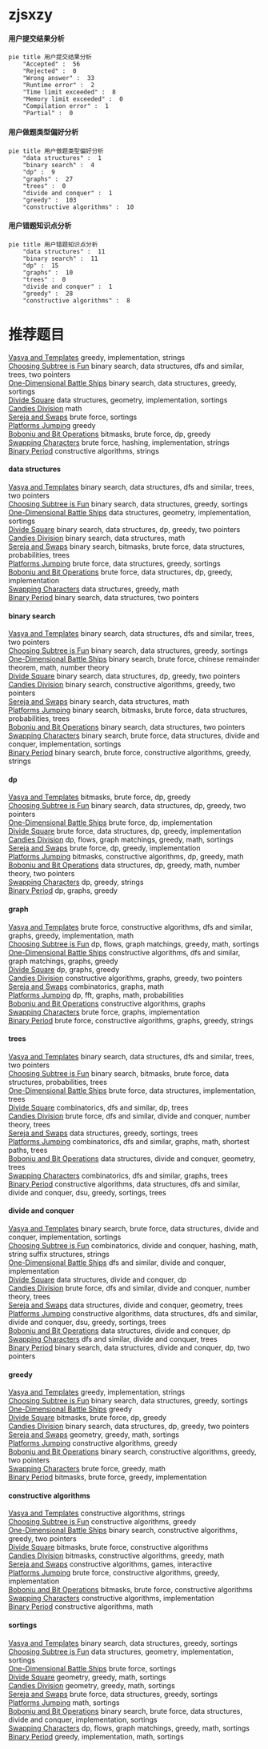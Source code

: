 # zjsxzy
<!-- tabs:start -->
#### **用户提交结果分析**

```mermaid
pie title 用户提交结果分析
    "Accepted" :  56
    "Rejected" :  0
    "Wrong answer" :  33
    "Runtime error" :  2
    "Time limit exceeded" :  8
    "Memory limit exceeded" :  0
    "Compilation error" :  1
    "Partial" :  0
```
#### **用户做题类型偏好分析**

```mermaid
pie title 用户做题类型偏好分析
    "data structures" :  1
    "binary search" :  4
    "dp" :  9
    "graphs" :  27
    "trees" :  0
    "divide and conquer" :  1
    "greedy" :  103
    "constructive algorithms" :  10
```
#### **用户错题知识点分析**

```mermaid
pie title 用户错题知识点分析
    "data structures" :  11
    "binary search" :  11
    "dp" :  15
    "graphs" :  10
    "trees" :  0
    "divide and conquer" :  1
    "greedy" :  28
    "constructive algorithms" :  8
```
<!-- tabs:end -->
# 推荐题目
[Vasya and Templates](https://codeforces.com/contest/1087/problem/E)		greedy,
                        implementation,
                        strings		  
[Choosing Subtree is Fun](http://codeforces.com/problemset/problem/372/D)		binary search,
                        data structures,
                        dfs and similar,
                        trees,
                        two pointers		  
[One-Dimensional Battle Ships](http://codeforces.com/problemset/problem/567/D)		binary search,
                        data structures,
                        greedy,
                        sortings		  
[Divide Square](http://codeforces.com/problemset/problem/1401/E)		data structures,
                        geometry,
                        implementation,
                        sortings		  
[Candies Division](http://codeforces.com/problemset/problem/1283/B)		math		  
[Sereja and Swaps](http://codeforces.com/problemset/problem/425/A)		brute force,
                        sortings		  
[Platforms Jumping](https://codeforces.com/contest/1432/problem/F)		greedy		  
[Boboniu and Bit Operations](http://codeforces.com/problemset/problem/1395/C)		bitmasks,
                        brute force,
                        dp,
                        greedy		  
[Swapping Characters](http://codeforces.com/problemset/problem/903/E)		brute force,
                        hashing,
                        implementation,
                        strings		  
[Binary Period](http://codeforces.com/problemset/problem/1342/B)		constructive algorithms,
                        strings		  
<!-- tabs:start -->
#### **data structures**
[Vasya and Templates](http://codeforces.com/problemset/problem/372/D)		binary search,
                        data structures,
                        dfs and similar,
                        trees,
                        two pointers		  
[Choosing Subtree is Fun](http://codeforces.com/problemset/problem/567/D)		binary search,
                        data structures,
                        greedy,
                        sortings		  
[One-Dimensional Battle Ships](http://codeforces.com/problemset/problem/1401/E)		data structures,
                        geometry,
                        implementation,
                        sortings		  
[Divide Square](http://codeforces.com/problemset/problem/1492/C)		binary search,
                        data structures,
                        dp,
                        greedy,
                        two pointers		  
[Candies Division](http://codeforces.com/problemset/problem/1490/G)		binary search,
                        data structures,
                        math		  
[Sereja and Swaps](http://codeforces.com/problemset/problem/1479/D)		binary search,
                        bitmasks,
                        brute force,
                        data structures,
                        probabilities,
                        trees		  
[Platforms Jumping](http://codeforces.com/problemset/problem/1497/A)		brute force,
                        data structures,
                        greedy,
                        sortings		  
[Boboniu and Bit Operations](http://codeforces.com/problemset/problem/1491/C)		brute force,
                        data structures,
                        dp,
                        greedy,
                        implementation		  
[Swapping Characters](http://codeforces.com/problemset/problem/1492/B)		data structures,
                        greedy,
                        math		  
[Binary Period](http://codeforces.com/problemset/problem/1436/E)		binary search,
                        data structures,
                        two pointers		  
#### **binary search**
[Vasya and Templates](http://codeforces.com/problemset/problem/372/D)		binary search,
                        data structures,
                        dfs and similar,
                        trees,
                        two pointers		  
[Choosing Subtree is Fun](http://codeforces.com/problemset/problem/567/D)		binary search,
                        data structures,
                        greedy,
                        sortings		  
[One-Dimensional Battle Ships](http://codeforces.com/problemset/problem/1500/B)		binary search,
                        brute force,
                        chinese remainder theorem,
                        math,
                        number theory		  
[Divide Square](http://codeforces.com/problemset/problem/1492/C)		binary search,
                        data structures,
                        dp,
                        greedy,
                        two pointers		  
[Candies Division](http://codeforces.com/problemset/problem/1463/D)		binary search,
                        constructive algorithms,
                        greedy,
                        two pointers		  
[Sereja and Swaps](http://codeforces.com/problemset/problem/1490/G)		binary search,
                        data structures,
                        math		  
[Platforms Jumping](http://codeforces.com/problemset/problem/1479/D)		binary search,
                        bitmasks,
                        brute force,
                        data structures,
                        probabilities,
                        trees		  
[Boboniu and Bit Operations](http://codeforces.com/problemset/problem/1436/E)		binary search,
                        data structures,
                        two pointers		  
[Swapping Characters](http://codeforces.com/problemset/problem/1461/D)		binary search,
                        brute force,
                        data structures,
                        divide and conquer,
                        implementation,
                        sortings		  
[Binary Period](http://codeforces.com/problemset/problem/1493/C)		binary search,
                        brute force,
                        constructive algorithms,
                        greedy,
                        strings		  
#### **dp**
[Vasya and Templates](http://codeforces.com/problemset/problem/1395/C)		bitmasks,
                        brute force,
                        dp,
                        greedy		  
[Choosing Subtree is Fun](http://codeforces.com/problemset/problem/1492/C)		binary search,
                        data structures,
                        dp,
                        greedy,
                        two pointers		  
[One-Dimensional Battle Ships](https://codeforces.com/contest/1457/problem/C)		brute force,
                        dp,
                        implementation		  
[Divide Square](http://codeforces.com/problemset/problem/1491/C)		brute force,
                        data structures,
                        dp,
                        greedy,
                        implementation		  
[Candies Division](http://codeforces.com/problemset/problem/1437/C)		dp,
                        flows,
                        graph matchings,
                        greedy,
                        math,
                        sortings		  
[Sereja and Swaps](http://codeforces.com/problemset/problem/1499/B)		brute force,
                        dp,
                        greedy,
                        implementation		  
[Platforms Jumping](http://codeforces.com/problemset/problem/1491/D)		bitmasks,
                        constructive algorithms,
                        dp,
                        greedy,
                        math		  
[Boboniu and Bit Operations](http://codeforces.com/problemset/problem/1497/E1)		data structures,
                        dp,
                        greedy,
                        math,
                        number theory,
                        two pointers		  
[Swapping Characters](http://codeforces.com/problemset/problem/1466/C)		dp,
                        greedy,
                        strings		  
[Binary Period](http://codeforces.com/problemset/problem/1476/C)		dp,
                        graphs,
                        greedy		  
#### **graph**
[Vasya and Templates](http://codeforces.com/problemset/problem/1487/C)		brute force,
                        constructive algorithms,
                        dfs and similar,
                        graphs,
                        greedy,
                        implementation,
                        math		  
[Choosing Subtree is Fun](http://codeforces.com/problemset/problem/1437/C)		dp,
                        flows,
                        graph matchings,
                        greedy,
                        math,
                        sortings		  
[One-Dimensional Battle Ships](http://codeforces.com/problemset/problem/1470/D)		constructive algorithms,
                        dfs and similar,
                        graph matchings,
                        graphs,
                        greedy		  
[Divide Square](http://codeforces.com/problemset/problem/1476/C)		dp,
                        graphs,
                        greedy		  
[Candies Division](http://codeforces.com/problemset/problem/1304/D)		constructive algorithms,
                        graphs,
                        greedy,
                        two pointers		  
[Sereja and Swaps](http://codeforces.com/problemset/problem/1475/C)		combinatorics,
                        graphs,
                        math		  
[Platforms Jumping](http://codeforces.com/problemset/problem/553/E)		dp,
                        fft,
                        graphs,
                        math,
                        probabilities		  
[Boboniu and Bit Operations](http://codeforces.com/problemset/problem/1495/C)		constructive algorithms,
                        graphs		  
[Swapping Characters](http://codeforces.com/problemset/problem/1510/K)		brute force,
                        graphs,
                        implementation		  
[Binary Period](http://codeforces.com/problemset/problem/1511/D)		brute force,
                        constructive algorithms,
                        graphs,
                        greedy,
                        strings		  
#### **trees**
[Vasya and Templates](http://codeforces.com/problemset/problem/372/D)		binary search,
                        data structures,
                        dfs and similar,
                        trees,
                        two pointers		  
[Choosing Subtree is Fun](http://codeforces.com/problemset/problem/1479/D)		binary search,
                        bitmasks,
                        brute force,
                        data structures,
                        probabilities,
                        trees		  
[One-Dimensional Battle Ships](http://codeforces.com/problemset/problem/1511/C)		brute force,
                        data structures,
                        implementation,
                        trees		  
[Divide Square](http://codeforces.com/problemset/problem/1499/F)		combinatorics,
                        dfs and similar,
                        dp,
                        trees		  
[Candies Division](http://codeforces.com/problemset/problem/1491/E)		brute force,
                        dfs and similar,
                        divide and conquer,
                        number theory,
                        trees		  
[Sereja and Swaps](http://codeforces.com/problemset/problem/1466/D)		data structures,
                        greedy,
                        sortings,
                        trees		  
[Platforms Jumping](http://codeforces.com/problemset/problem/1495/D)		combinatorics,
                        dfs and similar,
                        graphs,
                        math,
                        shortest paths,
                        trees		  
[Boboniu and Bit Operations](http://codeforces.com/problemset/problem/1303/G)		data structures,
                        divide and conquer,
                        geometry,
                        trees		  
[Swapping Characters](http://codeforces.com/problemset/problem/1454/E)		combinatorics,
                        dfs and similar,
                        graphs,
                        trees		  
[Binary Period](http://codeforces.com/problemset/problem/1494/D)		constructive algorithms,
                        data structures,
                        dfs and similar,
                        divide and conquer,
                        dsu,
                        greedy,
                        sortings,
                        trees		  
#### **divide and conquer**
[Vasya and Templates](http://codeforces.com/problemset/problem/1461/D)		binary search,
                        brute force,
                        data structures,
                        divide and conquer,
                        implementation,
                        sortings		  
[Choosing Subtree is Fun](http://codeforces.com/problemset/problem/1466/G)		combinatorics,
                        divide and conquer,
                        hashing,
                        math,
                        string suffix structures,
                        strings		  
[One-Dimensional Battle Ships](http://codeforces.com/problemset/problem/1490/D)		dfs and similar,
                        divide and conquer,
                        implementation		  
[Divide Square](https://codeforces.com/contest/1483/problem/C)		data structures,
                        divide and conquer,
                        dp		  
[Candies Division](http://codeforces.com/problemset/problem/1491/E)		brute force,
                        dfs and similar,
                        divide and conquer,
                        number theory,
                        trees		  
[Sereja and Swaps](http://codeforces.com/problemset/problem/1303/G)		data structures,
                        divide and conquer,
                        geometry,
                        trees		  
[Platforms Jumping](http://codeforces.com/problemset/problem/1494/D)		constructive algorithms,
                        data structures,
                        dfs and similar,
                        divide and conquer,
                        dsu,
                        greedy,
                        sortings,
                        trees		  
[Boboniu and Bit Operations](http://codeforces.com/problemset/problem/1482/E)		data structures,
                        divide and conquer,
                        dp		  
[Swapping Characters](http://codeforces.com/problemset/problem/566/C)		dfs and similar,
                        divide and conquer,
                        trees		  
[Binary Period](http://codeforces.com/problemset/problem/1428/F)		binary search,
                        data structures,
                        divide and conquer,
                        dp,
                        two pointers		  
#### **greedy**
[Vasya and Templates](https://codeforces.com/contest/1087/problem/E)		greedy,
                        implementation,
                        strings		  
[Choosing Subtree is Fun](http://codeforces.com/problemset/problem/567/D)		binary search,
                        data structures,
                        greedy,
                        sortings		  
[One-Dimensional Battle Ships](https://codeforces.com/contest/1432/problem/F)		greedy		  
[Divide Square](http://codeforces.com/problemset/problem/1395/C)		bitmasks,
                        brute force,
                        dp,
                        greedy		  
[Candies Division](http://codeforces.com/problemset/problem/1492/C)		binary search,
                        data structures,
                        dp,
                        greedy,
                        two pointers		  
[Sereja and Swaps](https://codeforces.com/contest/1496/problem/C)		geometry,
                        greedy,
                        math,
                        sortings		  
[Platforms Jumping](http://codeforces.com/problemset/problem/1493/A)		constructive algorithms,
                        greedy		  
[Boboniu and Bit Operations](http://codeforces.com/problemset/problem/1463/D)		binary search,
                        constructive algorithms,
                        greedy,
                        two pointers		  
[Swapping Characters](http://codeforces.com/problemset/problem/1462/C)		brute force,
                        greedy,
                        math		  
[Binary Period](http://codeforces.com/problemset/problem/1494/B)		bitmasks,
                        brute force,
                        greedy,
                        implementation		  
#### **constructive algorithms**
[Vasya and Templates](http://codeforces.com/problemset/problem/1342/B)		constructive algorithms,
                        strings		  
[Choosing Subtree is Fun](http://codeforces.com/problemset/problem/1493/A)		constructive algorithms,
                        greedy		  
[One-Dimensional Battle Ships](http://codeforces.com/problemset/problem/1463/D)		binary search,
                        constructive algorithms,
                        greedy,
                        two pointers		  
[Divide Square](https://codeforces.com/contest/1456/problem/B)		bitmasks,
                        brute force,
                        constructive algorithms		  
[Candies Division](http://codeforces.com/problemset/problem/1492/D)		bitmasks,
                        constructive algorithms,
                        greedy,
                        math		  
[Sereja and Swaps](https://codeforces.com/contest/1504/problem/D)		constructive algorithms,
                        games,
                        interactive		  
[Platforms Jumping](https://codeforces.com/contest/1483/problem/A)		brute force,
                        constructive algorithms,
                        greedy,
                        implementation		  
[Boboniu and Bit Operations](https://codeforces.com/contest/1457/problem/D)		bitmasks,
                        brute force,
                        constructive algorithms		  
[Swapping Characters](http://codeforces.com/problemset/problem/1513/A)		constructive algorithms,
                        implementation		  
[Binary Period](http://codeforces.com/problemset/problem/1473/C)		constructive algorithms,
                        math		  
#### **sortings**
[Vasya and Templates](http://codeforces.com/problemset/problem/567/D)		binary search,
                        data structures,
                        greedy,
                        sortings		  
[Choosing Subtree is Fun](http://codeforces.com/problemset/problem/1401/E)		data structures,
                        geometry,
                        implementation,
                        sortings		  
[One-Dimensional Battle Ships](http://codeforces.com/problemset/problem/425/A)		brute force,
                        sortings		  
[Divide Square](https://codeforces.com/contest/1496/problem/C)		geometry,
                        greedy,
                        math,
                        sortings		  
[Candies Division](http://codeforces.com/problemset/problem/1495/A)		geometry,
                        greedy,
                        math,
                        sortings		  
[Sereja and Swaps](http://codeforces.com/problemset/problem/1497/A)		brute force,
                        data structures,
                        greedy,
                        sortings		  
[Platforms Jumping](http://codeforces.com/problemset/problem/1427/A)		math,
                        sortings		  
[Boboniu and Bit Operations](http://codeforces.com/problemset/problem/1461/D)		binary search,
                        brute force,
                        data structures,
                        divide and conquer,
                        implementation,
                        sortings		  
[Swapping Characters](http://codeforces.com/problemset/problem/1437/C)		dp,
                        flows,
                        graph matchings,
                        greedy,
                        math,
                        sortings		  
[Binary Period](http://codeforces.com/problemset/problem/1473/A)		greedy,
                        implementation,
                        math,
                        sortings		  
<!-- tabs:end -->
